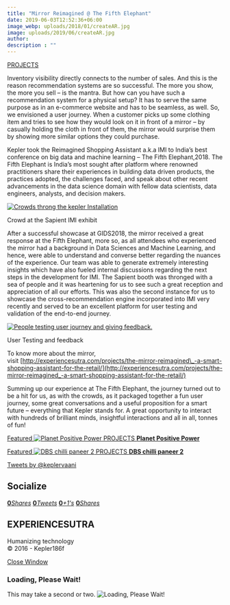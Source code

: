 ```yaml
---
title: "Mirror Reimagined @ The Fifth Elephant"
date: 2019-06-03T12:52:36+06:00
image_webp: uploads/2018/01/createAR.jpg
image: uploads/2019/06/createAR.jpg
author: 
description : ""
---
```


[PROJECTS](http://experiencesutra.com/category/projects/)

Inventory visibility directly connects to the number of sales. And this is the reason recommendation systems are so successful. The more you show, the more you sell – is the mantra. But how can you have such a recommendation system for a physical setup? It has to serve the same purpose as in an e-commerce website and has to be seamless, as well. So, we envisioned a user journey. When a customer picks up some clothing item and tries to see how they would look on it in front of a mirror – by casually holding the cloth in front of them, the mirror would surprise them by showing more similar options they could purchase.

Kepler took the Reimagined Shopping Assistant a.k.a IMI to India’s best conference on big data and machine learning – The Fifth Elephant,2018. The Fifth Elephant is India’s most sought after platform where renowned practitioners share their experiences in building data driven products, the practices adopted, the challenges faced, and speak about other recent advancements in the data science domain with fellow data scientists, data engineers, analysts, and decision makers.

[![Crowds throng the kepler Installation](http://experiencesutra.com/wp-content/uploads/2018/08/9-1024x576.jpg)](http://experiencesutra.com/wp-content/uploads/2018/08/9.jpg)

Crowd at the Sapient IMI exhibit

After a successful showcase at GIDS2018, the mirror received a great response at the Fifth Elephant, more so, as all attendees who experienced the mirror had a background in Data Sciences and Machine Learning, and hence, were able to understand and converse better regarding the nuances of the experience. Our team was able to generate extremely interesting insights which have also fueled internal discussions regarding the next steps in the development for IMI. The Sapient booth was thronged with a sea of people and it was heartening for us to see such a great reception and appreciation of all our efforts. This was also the second instance for us to showcase the cross-recommendation engine incorporated into IMI very recently and served to be an excellent platform for user testing and validation of the end-to-end journey.

[![People testing user journey and giving feedback.](http://experiencesutra.com/wp-content/uploads/2018/08/8.jpg)](http://experiencesutra.com/wp-content/uploads/2018/08/8.jpg)

User Testing and feedback

To know more about the mirror, visit [http://experiencesutra.com/projects/the-mirror-reimagined\_-a-smart-shopping-assistant-for-the-retail/](http://experiencesutra.com/projects/the-mirror-reimagined_-a-smart-shopping-assistant-for-the-retail/)

Summing up our experience at The Fifth Elephant, the journey turned out to be a hit for us, as with the crowds, as it packaged together a fun user journey, some great conversations and a useful proposition for a smart future – everything that Kepler stands for. A great opportunity to interact with hundreds of brilliant minds, insightful interactions and all in all, tonnes of fun!

[Featured ![Planet Positive Power](http://experiencesutra.com/wp-content/uploads/2017/10/3-397x310_c.jpeg)   PROJECTS **Planet Positive Power**](http://experiencesutra.com/projects/planet-positive-power/) 

[Featured ![DBS chilli paneer 2](http://experiencesutra.com/wp-content/uploads/2016/01/Chilli-Paneer-790x500-397x310_c.jpg)   PROJECTS **DBS chilli paneer 2**](http://experiencesutra.com/projects/dbs-chilli-paneer-2/) 

[Tweets by @keplervaani](https://twitter.com/twitterdev)

Socialize
---------

[**0**_Shares_](http://www.facebook.com/sharer/sharer.php?u=http://experiencesutra.com) [**0**_Tweets_](#) [**0**_+1's_](https://plus.google.com/share?url=http://experiencesutra.com) [**0**_Shares_](http://www.linkedin.com/shareArticle?mini=true&url=http://experiencesutra.com&title=EXPERIENCESUTRA+-+Humanizing+Technology)

EXPERIENCESUTRA
---------------

Humanizing technology  
© 2016 - Kepler186f

[Close Window](#)

### Loading, Please Wait!

This may take a second or two. ![Loading, Please Wait!](http://experiencesutra.com/wp-content/themes/tresor-theme/images/loading.gif "Loading, Please Wait!")